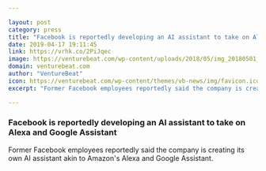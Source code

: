 ```yaml
---

layout: post
category: press
title: "Facebook is reportedly developing an AI assistant to take on Alexa and Google Assistant"
date: 2019-04-17 19:11:45
link: https://vrhk.co/2PiJqec
image: https://venturebeat.com/wp-content/uploads/2018/05/img_20180501_100645-1.jpg?w=1200&strip=all
domain: venturebeat.com
author: "VentureBeat"
icon: https://venturebeat.com/wp-content/themes/vb-news/img/favicon.ico
excerpt: "Former Facebook employees reportedly said the company is creating its own AI assistant akin to Amazon's Alexa and Google Assistant."

---
```


### Facebook is reportedly developing an AI assistant to take on Alexa and Google Assistant

Former Facebook employees reportedly said the company is creating its own AI assistant akin to Amazon's Alexa and Google Assistant.